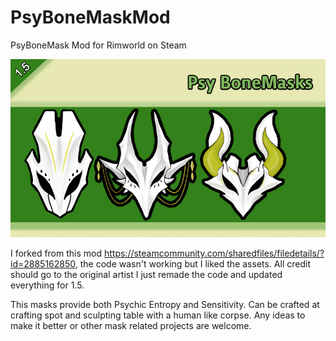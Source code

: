 # PsyBoneMaskMod
PsyBoneMask Mod for Rimworld on Steam

![alt text](https://github.com/josemg08/PsyBoneMaskMod/blob/main/About/Preview.png?raw=true)

I forked from this mod https://steamcommunity.com/sharedfiles/filedetails/?id=2885162850, the code wasn't working but I liked the assets. All credit should go to the original artist I just remade the code and updated everything for 1.5.

This masks provide both Psychic Entropy and Sensitivity. Can be crafted at crafting spot and sculpting table with a human like corpse.
Any ideas to make it better or other mask related projects are welcome.
